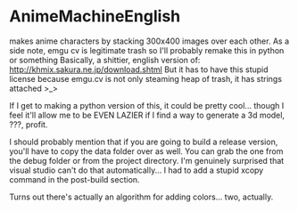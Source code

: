 # AnimeMachineEnglish
makes anime characters by stacking 300x400 images over each other. As a side note, emgu cv is legitimate trash so I'll probably remake this in python or something Basically, a shittier, english version of: http://khmix.sakura.ne.jp/download.shtml But it has to have this stupid license because emgu.cv is not only steaming heap of trash, it has strings attached >_>

If I get to making a python version of this, it could be pretty cool... though I feel it'll allow me to be EVEN LAZIER if I find a way to generate a 3d model, ???, profit.

I should probably mention that if you are going to build a release version, you'll have to copy the data folder over as well. You can grab the one from the debug folder or from the project directory. I'm genuinely surprised that visual studio can't do that automatically... I had to add a stupid xcopy command in the post-build section.

Turns out there's actually an algorithm for adding colors... two, actually.